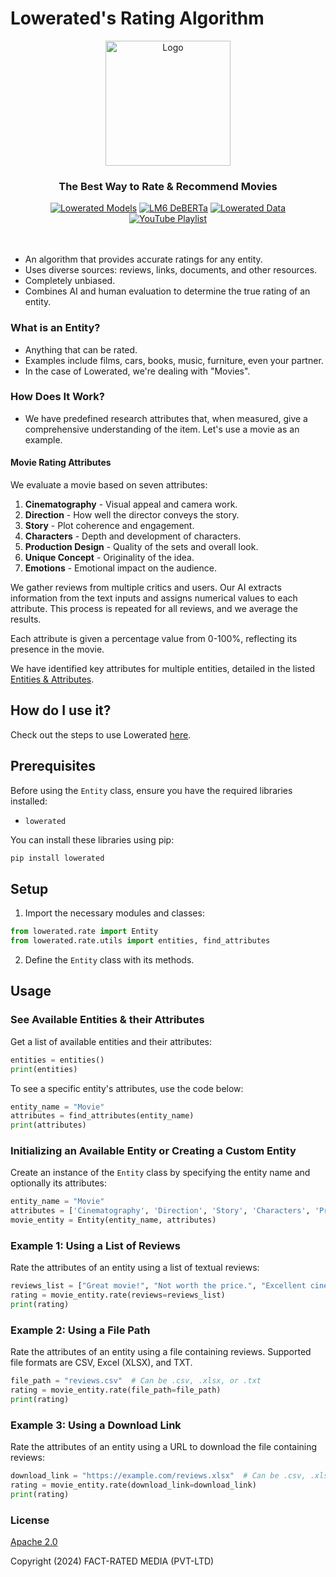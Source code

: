 # Lowerated's Rating Algorithm

<p align="center">
    <img src="./media/logos/main-logo-black-background.jpeg" href="https://lowerated.com" alt="Logo" width="200">
</p>

<h3 align="center">
    <strong>The Best Way to Rate & Recommend Movies</strong>
</h3>
<div align="center">
<a  href="https://huggingface.co/Lowerated/lm6-movie-aspect-extraction-bert"
    ><img
      src="https://img.shields.io/badge/HuggingFace-Models-blue?logo=huggingface&style=flat-square"
      alt="Lowerated Models"
  /></a>
<a href="https://huggingface.co/Lowerated/lm6-deberta-v3-topic-sentiment"
    ><img
      src="https://img.shields.io/badge/DeBERTa-v3-blue?logo=huggingface&style=flat-square"
      alt="LM6 DeBERTa"
  /></a>
<a href="https://huggingface.co/datasets/Lowerated/lm6-movies-reviews-aspects"
    ><img
      src="https://img.shields.io/badge/HuggingFace-Datasets-blue?logo=huggingface&style=flat-square"
      alt="Lowerated Data"
  /></a>
<a
    href="https://www.youtube.com/playlist?list=PLK1glKdPynXxjvHrSJQiT46k1rdsFWwJf"
    ><img
      src="https://img.shields.io/youtube/views/PLK1glKdPynXxjvHrSJQiT46k1rdsFWwJf?label=YouTube%20Views&style=social"
      alt="YouTube Playlist"
  /></a>
</div>
<br />
<br />

- An algorithm that provides accurate ratings for any entity.
- Uses diverse sources: reviews, links, documents, and other resources.
- Completely unbiased.
- Combines AI and human evaluation to determine the true rating of an entity.

### What is an Entity?

- Anything that can be rated.
- Examples include films, cars, books, music, furniture, even your partner.
- In the case of Lowerated, we're dealing with "Movies".

### How Does It Work?

- We have predefined research attributes that, when measured, give a comprehensive understanding of the item. Let's use a movie as an example.

#### Movie Rating Attributes

We evaluate a movie based on seven attributes:

1. **Cinematography** - Visual appeal and camera work.
2. **Direction** - How well the director conveys the story.
3. **Story** - Plot coherence and engagement.
4. **Characters** - Depth and development of characters.
5. **Production Design** - Quality of the sets and overall look.
6. **Unique Concept** - Originality of the idea.
7. **Emotions** - Emotional impact on the audience.

We gather reviews from multiple critics and users. Our AI extracts information from the text inputs and assigns numerical values to each attribute. This process is repeated for all reviews, and we average the results.

Each attribute is given a percentage value from 0-100%, reflecting its presence in the movie.

We have identified key attributes for multiple entities, detailed in the listed [Entities & Attributes](./docs/rate/entities_attributes.md).

## How do I use it?

Check out the steps to use Lowerated [here](./docs/rate/how_to_use.md).

## Prerequisites

Before using the `Entity` class, ensure you have the required libraries installed:

- `lowerated`

You can install these libraries using pip:

```bash
pip install lowerated
```

## Setup

1. Import the necessary modules and classes:

```python
from lowerated.rate import Entity
from lowerated.rate.utils import entities, find_attributes
```

2. Define the `Entity` class with its methods.

## Usage

### See Available Entities & their Attributes

Get a list of available entities and their attributes:

```python
entities = entities()
print(entities)
```

To see a specific entity's attributes, use the code below:

```python
entity_name = "Movie"
attributes = find_attributes(entity_name)
print(attributes)
```

### Initializing an Available Entity or Creating a Custom Entity

Create an instance of the `Entity` class by specifying the entity name and optionally its attributes:

```python
entity_name = "Movie"
attributes = ['Cinematography', 'Direction', 'Story', 'Characters', 'Production Design', 'Unique Concept', 'Emotions']
movie_entity = Entity(entity_name, attributes)
```

### Example 1: Using a List of Reviews

Rate the attributes of an entity using a list of textual reviews:

```python
reviews_list = ["Great movie!", "Not worth the price.", "Excellent cinematography."]
rating = movie_entity.rate(reviews=reviews_list)
print(rating)
```

### Example 2: Using a File Path

Rate the attributes of an entity using a file containing reviews. Supported file formats are CSV, Excel (XLSX), and TXT.

```python
file_path = "reviews.csv"  # Can be .csv, .xlsx, or .txt
rating = movie_entity.rate(file_path=file_path)
print(rating)
```

### Example 3: Using a Download Link

Rate the attributes of an entity using a URL to download the file containing reviews:

```python
download_link = "https://example.com/reviews.xlsx"  # Can be .csv, .xlsx, or .txt
rating = movie_entity.rate(download_link=download_link)
print(rating)
```

### License

[Apache 2.0](./LICENSE)

Copyright (2024) FACT-RATED MEDIA (PVT-LTD)
